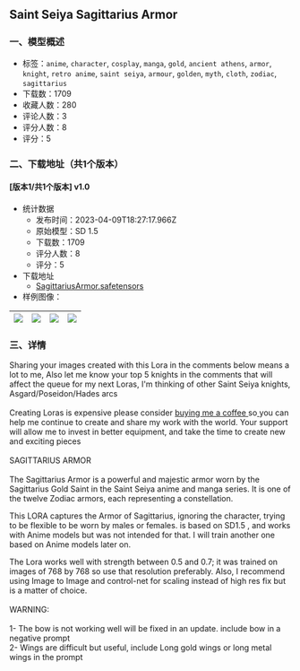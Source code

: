 ## Saint Seiya Sagittarius Armor 
### 一、模型概述

- 标签：`anime`, `character`, `cosplay`, `manga`, `gold`, `ancient athens`, `armor`, `knight`, `retro anime`, `saint seiya`, `armour`, `golden`, `myth`, `cloth`, `zodiac`, `sagittarius`
- 下载数：1709
- 收藏人数：280
- 评论人数：3
- 评分人数：8
- 评分：5

### 二、下载地址（共1个版本）

#### [版本1/共1个版本] v1.0

- 统计数据
  - 发布时间：2023-04-09T18:27:17.966Z
  - 原始模型：SD 1.5
  - 下载数：1709
  - 评分人数：8
  - 评分：5
- 下载地址
  - [SagittariusArmor.safetensors](https://civitai.com/api/download/models/41106)
- 样例图像：

| <img src="https://image.civitai.com/xG1nkqKTMzGDvpLrqFT7WA/7934703c-0cc3-4b53-5a3e-1dd93ceec200/width=450/453116.jpeg" /> | <img src="https://image.civitai.com/xG1nkqKTMzGDvpLrqFT7WA/31cc8ead-e107-4a23-7395-f7c027012e00/width=450/453115.jpeg" /> | <img src="https://image.civitai.com/xG1nkqKTMzGDvpLrqFT7WA/927b6747-d4fe-42ce-6c14-d6e043d9c100/width=450/453141.jpeg" /> | <img src="https://image.civitai.com/xG1nkqKTMzGDvpLrqFT7WA/14c59c8a-0897-49ee-6281-c486fa171a00/width=450/453121.jpeg" /> |
| ---- | ---- | ---- | ---- |


### 三、详情
<p>Sharing your images created with this Lora in the comments below means a lot to me, Also let me know your top 5 knights in the comments that will affect the queue for my next Loras, I'm thinking of other Saint Seiya knights, Asgard/Poseidon/Hades arcs<br /><br />Creating Loras is expensive please consider <a target="_blank" rel="ugc" href="https://www.buymeacoffee.com/evileliot">buying me a coffee </a>so<a target="_blank" rel="ugc" href="https://www.buymeacoffee.com/evileliot"> </a>you can help me continue to create and share my work with the world. Your support will allow me to invest in better equipment, and take the time to create new and exciting pieces<br /><br />SAGITTARIUS ARMOR<br /><br />The Sagittarius Armor is a powerful and majestic armor worn by the Sagittarius Gold Saint in the Saint Seiya anime and manga series. It is one of the twelve Zodiac armors, each representing a constellation.</p><p>This LORA captures the Armor of Sagittarius, ignoring the character, trying to be flexible to be worn by males or females. is based on SD1.5 , and works with Anime models but was not intended for that. I will train another one based on Anime models later on.</p><p>The Lora works well with strength between 0.5 and 0.7; it was trained on images of 768 by 768 so use that resolution preferably. Also, I recommend using Image to Image and control-net for scaling instead of high res fix but is a matter of choice.<br /><br />WARNING:<br /><br />1- The bow is not working well will be fixed in an update. include bow in a negative prompt<br />2- Wings are difficult but useful, include Long gold wings or long metal wings in the prompt<br /></p>